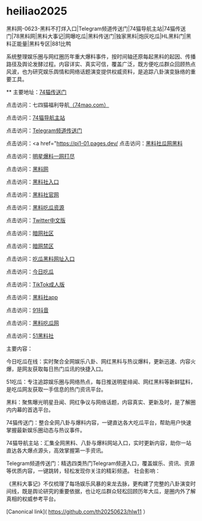 # heiliao2025
黑料网-0623-黑料不打烊入口|Telegram频道传送门|74猫导航主站|74猫传送门|78黑料网|黑料大事记|网曝吃瓜|黑料传送门|独家黑料|炮灰吃瓜|HL黑料门|黑料正能量|黑料专区|881比鸭

系统整理娱乐圈与网红圈历年重大爆料事件，按时间轴还原每起黑料的起因、传播路径及舆论发酵过程。内容详实、真实可信，覆盖广泛，既方便吃瓜群众回顾热点风波，也为研究娱乐舆情和网络话题演变提供权威资料，是追踪八卦演变脉络的重要工具。

** 主要地址：<a href="https://74mao.com/">74猫传送门</a>

点击访问：七四猫福利导航<a href="https://74mao.com/">（74mao.com）</a>

点击访问：<a href="https://74mao.com/">74猫导航主站</a>

点击访问：<a href="https://74mao.com/">Telegram频道传送门</a>

点击访问：<a href="https://pi1-01.pages.dev/
点击访问：<a href="https://pi68.pages.dev/">黑料社瓜网黑料</a>

点击访问：<a href="https://pi30-02.pages.dev/">明星爆料一网打尽</a>

点击访问：<a href="https://hl373.pages.dev/">黑料网</a>

点击访问：<a href="https://hl377.pages.dev/">黑料社入口</a>

点击访问：<a href="https://hls-41.pages.dev/">黑料社官网</a>

点击访问：<a href="https://hl400.pages.dev/">黑料吃瓜资源</a>

点击访问：<a href="https://cg11-01.pages.dev/">Twitter中文版</a>

点击访问：<a href="https://aw1-17.pages.dev/">暗网社区</a>

点击访问：<a href="https://pi20.pages.dev/">暗网禁区</a>

点击访问：<a href="https://hls-24.pages.dev/">吃瓜黑料网址入口</a>

点击访问：<a href="https://pi06-1.pages.dev/">今日吃瓜</a>

点击访问：<a href="https://pi10-02.pages.dev/">TikTok成人版</a>

点击访问：<a href="https://hl377.pages.dev/">黑料社app</a>

点击访问：<a href="https://dy7-16.pages.dev/">91抖音</a>

点击访问：<a href="https://hl404.pages.dev/">黑料吃瓜网</a>

点击访问：<a href="https://hls-26.pages.dev/">51黑料社</a>

主要内容：

今日吃瓜在线：实时聚合全网娱乐八卦、网红黑料与热议爆料，更新迅速、内容火爆，是网友获取每日热门瓜讯的快捷入口。

51吃瓜：专注追踪娱乐圈与网络热点，每日推送明星绯闻、网红黑料等新鲜猛料，是吃瓜网友获取一手信息的热门资讯平台。

黑料：聚焦曝光明星丑闻、网红争议与网络话题，内容真实、更新及时，是了解圈内内幕的首选平台。

74猫传送门：整合全网八卦与爆料内容，一键直达各大吃瓜平台，帮助用户快速掌握最新娱乐圈动态与热议事件。

74猫导航主站：汇集全网黑料、八卦与爆料网站入口，实时更新内容，助你一站直达各大爆点源头，高效掌握第一手资讯。

Telegram频道传送门：精选四类热门Telegram频道入口，覆盖娱乐、资讯、资源等优质内容，一键跳转，轻松发现你关注的精彩频道。
社会影响：

《黑料大事记》不仅梳理了每场娱乐风暴的来龙去脉，更构建了完整的八卦演变时间线，既是舆论研究的重要依据，也让吃瓜群众轻松回顾历年大瓜，是圈内外了解真相的权威参考平台。

[Canonical link]( https://github.com/th20250623/hlw11 ）
